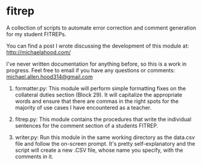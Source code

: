 fitrep
======

A collection of scripts to automate error correction and comment generation for my student FITREPs.

You can find a post I wrote discussing the development of this module at: http://michaelahood.com/

I've never written documentation for anything before, so this is a work in progress.  Feel free to email if you have any questions or comments: michael.allen.hood314@gmail.com

1.  formatter.py:
This module will perform simple formatting fixes on the collateral duties section (Block 29).  It will capitalize the appropriate words and ensure that there are commas in the right spots for the majority of use cases I have encountered as a teacher.

2.  fitrep.py:
This module contains the procedures that write the individual sentences for the comment section of a students FITREP.

3.  writer.py:
Run this module in the same working directory as the data.csv file and follow the on-screen prompt.  It's pretty self-explanatory and the script will create a new .CSV file, whose name you specify, with the comments in it.
